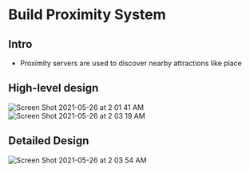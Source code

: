 # Build Proximity System

## Intro
- Proximity servers are used to discover nearby attractions like place

## High-level design
![Screen Shot 2021-05-26 at 2 01 41 AM](https://user-images.githubusercontent.com/8989447/119624393-54dee480-bdc6-11eb-8e41-4c42af4c10f4.png)
![Screen Shot 2021-05-26 at 2 03 19 AM](https://user-images.githubusercontent.com/8989447/119624604-8f488180-bdc6-11eb-819b-04bec6f276b0.png)

## Detailed Design
![Screen Shot 2021-05-26 at 2 03 54 AM](https://user-images.githubusercontent.com/8989447/119624692-a4251500-bdc6-11eb-8df9-05a8096caad6.png)
